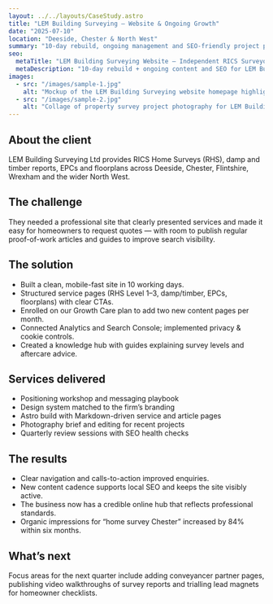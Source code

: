 ```yaml
---
layout: ../../layouts/CaseStudy.astro
title: "LEM Building Surveying — Website & Ongoing Growth"
date: "2025-07-10"
location: "Deeside, Chester & North West"
summary: "10-day rebuild, ongoing management and SEO-friendly project pages for a surveying firm."
seo:
  metaTitle: "LEM Building Surveying Website — Independent RICS Surveyor (Case Study)"
  metaDescription: "10-day rebuild + ongoing content and SEO for LEM Building Surveying, serving Deeside, Chester & the North West."
images:
  - src: "/images/sample-1.jpg"
    alt: "Mockup of the LEM Building Surveying website homepage highlighting core services"
  - src: "/images/sample-2.jpg"
    alt: "Collage of property survey project photography for LEM Building Surveying"
---
```


## About the client
LEM Building Surveying Ltd provides RICS Home Surveys (RHS), damp and timber reports, EPCs and floorplans across Deeside, Chester, Flintshire, Wrexham and the wider North West.

## The challenge
They needed a professional site that clearly presented services and made it easy for homeowners to request quotes — with room to publish regular proof-of-work articles and guides to improve search visibility.

## The solution
- Built a clean, mobile-fast site in 10 working days.
- Structured service pages (RHS Level 1–3, damp/timber, EPCs, floorplans) with clear CTAs.
- Enrolled on our Growth Care plan to add two new content pages per month.
- Connected Analytics and Search Console; implemented privacy & cookie controls.
- Created a knowledge hub with guides explaining survey levels and aftercare advice.

## Services delivered
- Positioning workshop and messaging playbook
- Design system matched to the firm’s branding
- Astro build with Markdown-driven service and article pages
- Photography brief and editing for recent projects
- Quarterly review sessions with SEO health checks

## The results
- Clear navigation and calls-to-action improved enquiries.
- New content cadence supports local SEO and keeps the site visibly active.
- The business now has a credible online hub that reflects professional standards.
- Organic impressions for “home survey Chester” increased by 84% within six months.

## What’s next
Focus areas for the next quarter include adding conveyancer partner pages, publishing video walkthroughs of survey reports and trialling lead magnets for homeowner checklists.
